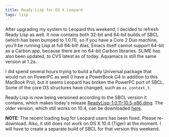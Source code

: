```yaml
---
title: Ready Lisp for OS X Leopard
tags: lisp
---
```


After upgrading my system to Leopard this weekend, I decided to refresh Ready Lisp as well.  It now contains both 32-bit and 64-bit builds of SBCL (which has been bumped to 1.0.11), so if you have a Core 2 Duo machine, you'll be running Lisp at full 64-bit!  Alas, Emacs itself cannot support 64-bit as a Carbon app, because there are no 64-bit Carbon libraries.  SLIME has also been updated, to CVS latest as of today.  Aquamacs is still the same version at 1.2a.

I did spend several hours trying to build a fully Universal package that would run on PowerPC as well (I have a PowerBook G4 in addition to this MacBook Pro), but it seems Leopard has broken the PowerPC port of SBCL.  Some of the core OS structures have changed, such as `os_context_t`.

Ready Lisp is now being versioned according to the SBCL version it contains, which makes today's release [ReadyLisp-1.0.11-10.5-x86.dmg](ftp://ftp.newartisans.com/pub/lisp/ReadyLisp-1.0.11-10.5-x86.dmg).  The older version, which still works on 10.4, can be downloaded [here](ftp://ftp.newartisans.com/pub/lisp/ReadyLisp-1.0.10-10.4-x86.dmg).

**NOTE**: The recent loading bug for Leopard users has been fixed.  Please re-download.  Also, it still does not work on OS X 10.4 (Tiger) at the moment.  I will have to create a separate build of SBCL for that version this weekend.

